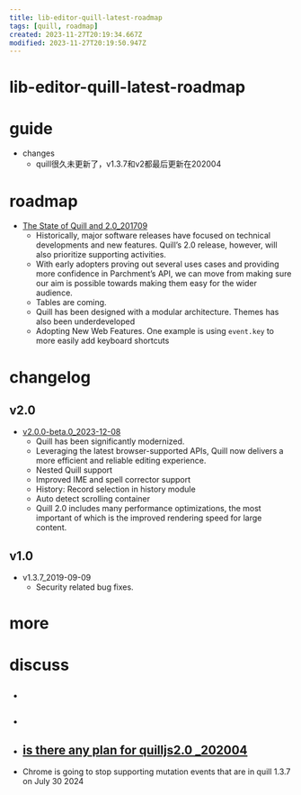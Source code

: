 ```yaml
---
title: lib-editor-quill-latest-roadmap
tags: [quill, roadmap]
created: 2023-11-27T20:19:34.667Z
modified: 2023-11-27T20:19:50.947Z
---
```


# lib-editor-quill-latest-roadmap

# guide

- changes
  - quill很久未更新了，v1.3.7和v2都最后更新在202004
# roadmap
- [The State of Quill and 2.0_201709](https://medium.com/@jhchen/the-state-of-quill-and-2-0-fb38db7a59b9)
  - Historically, major software releases have focused on technical developments and new features. Quill’s 2.0 release, however, will also prioritize supporting activities.
  - With early adopters proving out several uses cases and providing more confidence in Parchment’s API, we can move from making sure our aim is possible towards making them easy for the wider audience.
  - Tables are coming.
  - Quill has been designed with a modular architecture. Themes has also been underdeveloped
  - Adopting New Web Features. One example is using `event.key` to more easily add keyboard shortcuts
# changelog

## v2.0

- [v2.0.0-beta.0_2023-12-08](https://github.com/quilljs/quill/releases/tag/v2.0.0-beta.0)
  - Quill has been significantly modernized. 
  - Leveraging the latest browser-supported APIs, Quill now delivers a more efficient and reliable editing experience.
  - Nested Quill support
  - Improved IME and spell corrector support
  - History: Record selection in history module
  - Auto detect scrolling container
  - Quill 2.0 includes many performance optimizations, the most important of which is the improved rendering speed for large content.

## v1.0

- v1.3.7_2019-09-09
  - Security related bug fixes.
# more

# discuss

- ## 

- ## 

- ## [is there any plan for quilljs2.0 _202004](https://github.com/zenoamaro/react-quill/issues/601)
- Chrome is going to stop supporting mutation events that are in quill 1.3.7 on July 30 2024

